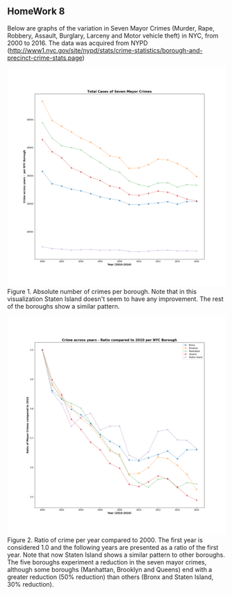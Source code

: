 ## HomeWork 8
Below are graphs of the variation in Seven Mayor Crimes (Murder, Rape, Robbery, Assault, Burglary, Larceny and Motor vehicle theft) in NYC, from 2000 to 2016. The data was acquired from NYPD (http://www1.nyc.gov/site/nypd/stats/crime-statistics/borough-and-precinct-crime-stats.page)


![Alt text](absolute_crime.png)
Figure 1. Absolute number of crimes per borough. Note that in this visualization Staten Island doesn't seem to have any improvement. The rest of the boroughs show a similar pattern. 

![Alt text](ratio_crime.png)
Figure 2. Ratio of crime per year compared to 2000. The first year is considered 1.0 and the following years are presented as a ratio of the first year. Note that now Staten Island shows a similar pattern to other boroughs. The five boroughs experiment a reduction in the seven mayor crimes, although some boroughs (Manhattan, Brooklyn and Queens) end with a greater reduction (50% reduction) than others (Bronx and Staten Island, 30% reduction). 
